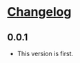 # [Changelog](https://github.com/michaeljoseph/sealeyes/releases)

## 0.0.1

* This version is first.